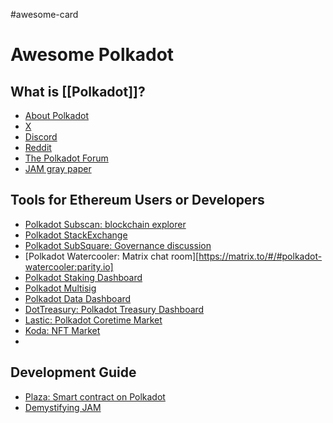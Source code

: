 #awesome-card 

# Awesome Polkadot

## What is [[Polkadot]]?

- [About Polkadot](https://polkadot.com/)
- [X](https://twitter.com/Polkadot)
- [Discord](https://polkadot-discord.w3f.tools/)
- [Reddit](https://www.reddit.com/r/Polkadot/)
- [The Polkadot Forum](https://forum.polkadot.network/)
- [JAM gray paper](https://graypaper.com/)

## Tools for Ethereum Users or Developers

- [Polkadot Subscan: blockchain explorer](https://polkadot.subscan.io/)
- [Polkadot StackExchange](https://polkadot.stackexchange.com/)
- [Polkadot SubSquare: Governance discussion](https://polkadot.subsquare.io/)
- [Polkadot Watercooler: Matrix chat room][https://matrix.to/#/#polkadot-watercooler:parity.io]
- [Polkadot Staking Dashboard](https://staking.polkadot.cloud/)
- [Polkadot Multisig](https://polkadotmultisig.com/)
- [Polkadot Data Dashboard](https://data.parity.io/home)
- [DotTreasury: Polkadot Treasury Dashboard](https://polkadot.dotreasury.com/#/)
- [Lastic: Polkadot Coretime Market](https://www.lastic.xyz/)
- [Koda: NFT Market](https://koda.art/)
- 

## Development Guide

- [Plaza: Smart contract on Polkadot](https://www.rob.tech/blog/plaza/)
- [Demystifying JAM](https://blog.kianenigma.com/posts/tech/demystifying-jam/)